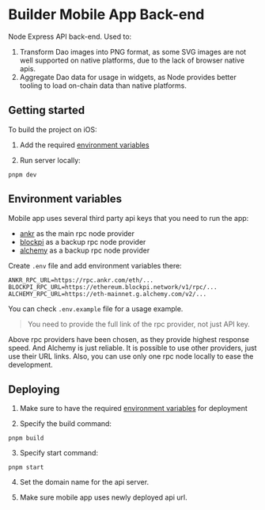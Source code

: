 # Builder Mobile App Back-end

Node Express API back-end. Used to:

1. Transform Dao images into PNG format, as some SVG images are not well supported on native platforms, due to the lack of browser native apis.
2. Aggregate Dao data for usage in widgets, as Node provides better tooling to load on-chain data than native platforms.

## Getting started

To build the project on iOS:

1. Add the required [environment variables](#environment-variables)

2. Run server locally:

```shell
pnpm dev
```

## Environment variables

Mobile app uses several third party api keys that you need to run the app:

- [ankr](https://www.ankr.com/) as the main rpc node provider
- [blockpi](https://blockpi.io/) as a backup rpc node provider
- [alchemy](https://www.alchemy.com/) as a backup rpc node provider

Create `.env` file and add environment variables there:

```
ANKR_RPC_URL=https://rpc.ankr.com/eth/...
BLOCKPI_RPC_URL=https://ethereum.blockpi.network/v1/rpc/...
ALCHEMY_RPC_URL=https://eth-mainnet.g.alchemy.com/v2/...
```

You can check `.env.example` file for a usage example.

> You need to provide the full link of the rpc provider, not just API key.

Above rpc providers have been chosen, as they provide highest response speed. And Alchemy is just reliable. It is possible to use other providers, just use their URL links. Also, you can use only one rpc node locally to ease the development.

## Deploying

1. Make sure to have the required [environment variables](#environment-variables) for deployment

2. Specify the build command:

```
pnpm build
```

3. Specify start command:

```
pnpm start
```

4. Set the domain name for the api server.

5. Make sure mobile app uses newly deployed api url.
